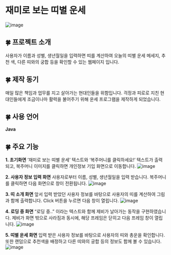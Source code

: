# 재미로 보는 띠별 운세
![image](https://github.com/jayinsummer/luck_website/assets/112365313/ad910214-f166-4e3a-a1c5-dbaab0687b58)

## 🍀 프로젝트 소개
사용자가 이름과 성별, 생년월일을 입력하면 띠를 계산하여 오늘의 띠별 운세 메세지, 추천 색, 다른 띠와의 궁합 등을 확인할 수 있는 웹페이지 입니다.

## 🍀 제작 동기
매일 많은 책임과 업무를 지고 살아가는 현대인들을 위함입니다. 걱정과 피로로 지친 현대인들에게 조금이나마 활력을 불어주기 위해 운세 프로그램을 제작하게 되었습니다.

## 🍀 사용 언어
**Java**

## 🍀 주요 기능
**1. 초기화면**
‘재미로 보는 띠별 운세’ 텍스트와 ‘복주머니를 클릭하세요!’ 텍스트가 출력되고, 복주머니 이미지를 클릭하면 개인정보 기입 화면으로 이동합니다.
![image](https://github.com/jayinsummer/luck_website/assets/112365313/bd6e2508-c4a2-40cc-b7ce-5d009de9b768)

**2. 사용자 정보 입력 화면**
사용자로부터 이름, 성별, 생년월일을 입력 받습니다. 복주머니를 클릭하면 다음 화면으로 창이 전환됩니다.
![image](https://github.com/jayinsummer/luck_website/assets/112365313/cf2ddd26-aaaa-4341-9483-7cd5212048f2)

**3. 띠 소개 화면**
앞서 입력 받았던 사용자 정보를 바탕으로 사용자의 띠를 계산하여 그림과 함께 출력합니다. Click 버튼을 누르면 다음 창이 열립니다.
![image](https://github.com/jayinsummer/luck_website/assets/112365313/83a8b378-77ce-4782-ad55-53644a3da718)

**4. 로딩 중 화면**
“로딩 중..” 이라는 텍스트와 함께 제비가 날아가는 동작을 구현하였습니다. 제비가 화면 밖으로 사라짐과 동시에, 해당 프레임은 닫히고 다음 프레임 창이 열립니다.
![image](https://github.com/jayinsummer/luck_website/assets/112365313/8b3c81d2-73a4-47af-b89c-ddea23439143)

**5. 띠별 운세 화면**
입력 받은 사용자 정보를 바탕으로 사용자의 띠와 총운을 확인합니다. 또한 랜덤으로 추천색을 배정하고 다른 띠와의 궁합 등의 정보도 함께 볼 수 있습니다.
![image](https://github.com/jayinsummer/luck_website/assets/112365313/0d690a72-cd12-4aa5-912b-5829b8cac63d)
